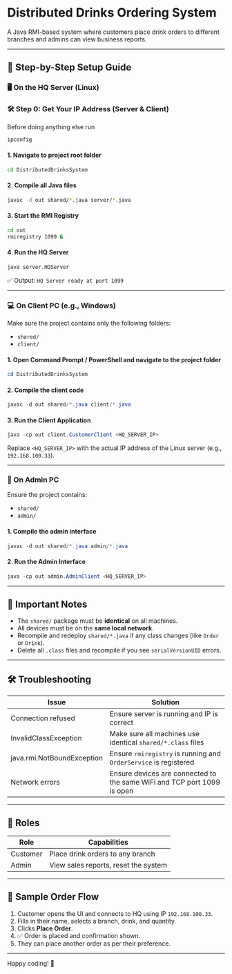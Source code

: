 # Distributed Drinks Ordering System

A Java RMI-based system where customers place drink orders to different branches and admins can view business reports.

---

## 🧭 Step-by-Step Setup Guide


### 🖥️ On the HQ Server (Linux)

### 🛠️ Step 0: Get Your IP Address (Server & Client)

Before doing anything else run
``` bash 
ipconfig 
```

#### 1. Navigate to project root folder
```bash
cd DistributedDrinksSystem
```

#### 2. Compile all Java files
```bash
javac -d out shared/*.java server/*.java
```

#### 3. Start the RMI Registry
```bash
cd out
rmiregistry 1099 &
```

#### 4. Run the HQ Server
```bash
java server.HQServer
```

✅ Output: `HQ Server ready at port 1099`

---

### 💻 On Client PC (e.g., Windows)

Make sure the project contains only the following folders:
- `shared/`
- `client/`

#### 1. Open Command Prompt / PowerShell and navigate to the project folder
```powershell
cd DistributedDrinksSystem
```

#### 2. Compile the client code
```powershell
javac -d out shared/*.java client/*.java
```

#### 3. Run the Client Application
```powershell
java -cp out client.CustomerClient <HQ_SERVER_IP>
```

Replace `<HQ_SERVER_IP>` with the actual IP address of the Linux server (e.g., `192.168.100.33`).

---

### 👑 On Admin PC

Ensure the project contains:
- `shared/`
- `admin/`

#### 1. Compile the admin interface
```powershell
javac -d out shared/*.java admin/*.java
```

#### 2. Run the Admin Interface
```powershell
java -cp out admin.AdminClient <HQ_SERVER_IP>
```

---

## 📌 Important Notes

- The `shared/` package must be **identical** on all machines.
- All devices must be on the **same local network**.
- Recompile and redeploy `shared/*.java` if any class changes (like `Order` or `Drink`).
- Delete all `.class` files and recompile if you see `serialVersionUID` errors.

---

## 🛠️ Troubleshooting

| Issue                      | Solution                                                                 |
|---------------------------|--------------------------------------------------------------------------|
| Connection refused         | Ensure server is running and IP is correct                              |
| InvalidClassException      | Make sure all machines use identical `shared/*.class` files              |
| java.rmi.NotBoundException | Ensure `rmiregistry` is running and `OrderService` is registered        |
| Network errors             | Ensure devices are connected to the same WiFi and TCP port 1099 is open |

---

## 🔐 Roles

| Role     | Capabilities                                |
|----------|---------------------------------------------|
| Customer | Place drink orders to any branch            |
| Admin    | View sales reports, reset the system        |

---

## 🧪 Sample Order Flow

1. Customer opens the UI and connects to HQ using IP `192.168.100.33`.
2. Fills in their name, selects a branch, drink, and quantity.
3. Clicks **Place Order**.
4. ✅ Order is placed and confirmation shown.
5. They can place another order as per their preference.

---


Happy coding! 🚀